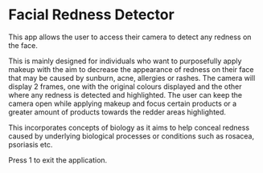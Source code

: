 # Facial Redness Detector
This app allows the user to access their camera to detect any redness on the face.

This is mainly designed for individuals who want to purposefully apply makeup with the aim to decrease the appearance of redness on their face that may be caused by sunburn, acne, allergies or rashes. The camera will display 2 frames, one with the original colours displayed and the other where any redness is detected and highlighted. The user can keep the camera open while applying makeup and focus certain products or a greater amount of products towards the redder areas highlighted.

This incorporates concepts of biology as it aims to help conceal redness caused by underlying biological processes or conditions such as rosacea, psoriasis etc.

Press 1 to exit the application.
